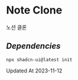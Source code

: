 # Note Clone

노션 클론

## **_Dependencies_**

```
npx shadcn-ui@latest init
```

Updated At 2023-11-12